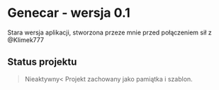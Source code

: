 # Genecar - wersja 0.1

Stara wersja aplikacji, stworzona przeze mnie przed połączeniem sił z @Klimek777

## Status projektu

>Nieaktywny<
Projekt zachowany jako pamiątka i szablon.
